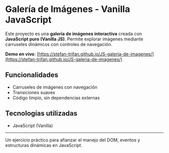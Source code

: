 # Galería de Imágenes - Vanilla JavaScript

Este proyecto es una **galería de imágenes interactiva** creada con **JavaScript puro (Vanilla JS)**. Permite explorar imágenes mediante carruseles dinámicos con controles de navegación.

**Demo en vivo**: [https://stefan-trifan.github.io/JS-galeria-de-imagenes/](https://stefan-trifan.github.io/JS-galeria-de-imagenes/)

## Funcionalidades

- Carruseles de imágenes con navegación
- Transiciones suaves
- Código limpio, sin dependencias externas

## Tecnologías utilizadas

- JavaScript (Vanilla)
  
---

Un ejercicio práctico para afianzar el manejo del DOM, eventos y estructuras dinámicas en JavaScript.
